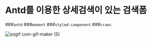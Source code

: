 # Antd를 이용한 상세검색이 있는 검색폼
###`antd` 
###`moment` 
###`styled-component`
###`craoc`



![ezgif com-gif-maker (5)](https://user-images.githubusercontent.com/51163831/127442889-784af0a6-420e-48c5-bf73-848e0604ae7d.gif)
